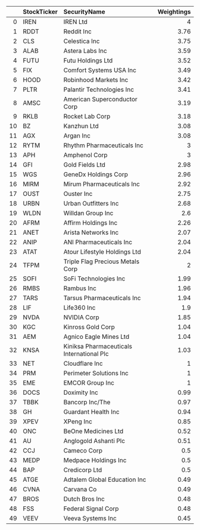|    | StockTicker   | SecurityName                              |   Weightings |
|---:|:--------------|:------------------------------------------|-------------:|
|  0 | IREN          | IREN Ltd                                  |         4    |
|  1 | RDDT          | Reddit Inc                                |         3.76 |
|  2 | CLS           | Celestica Inc                             |         3.75 |
|  3 | ALAB          | Astera Labs Inc                           |         3.59 |
|  4 | FUTU          | Futu Holdings Ltd                         |         3.52 |
|  5 | FIX           | Comfort Systems USA Inc                   |         3.49 |
|  6 | HOOD          | Robinhood Markets Inc                     |         3.42 |
|  7 | PLTR          | Palantir Technologies Inc                 |         3.41 |
|  8 | AMSC          | American Superconductor Corp              |         3.19 |
|  9 | RKLB          | Rocket Lab Corp                           |         3.18 |
| 10 | BZ            | Kanzhun Ltd                               |         3.08 |
| 11 | AGX           | Argan Inc                                 |         3.08 |
| 12 | RYTM          | Rhythm Pharmaceuticals Inc                |         3    |
| 13 | APH           | Amphenol Corp                             |         3    |
| 14 | GFI           | Gold Fields Ltd                           |         2.98 |
| 15 | WGS           | GeneDx Holdings Corp                      |         2.96 |
| 16 | MIRM          | Mirum Pharmaceuticals Inc                 |         2.92 |
| 17 | OUST          | Ouster Inc                                |         2.75 |
| 18 | URBN          | Urban Outfitters Inc                      |         2.68 |
| 19 | WLDN          | Willdan Group Inc                         |         2.6  |
| 20 | AFRM          | Affirm Holdings Inc                       |         2.26 |
| 21 | ANET          | Arista Networks Inc                       |         2.07 |
| 22 | ANIP          | ANI Pharmaceuticals Inc                   |         2.04 |
| 23 | ATAT          | Atour Lifestyle Holdings Ltd              |         2.04 |
| 24 | TFPM          | Triple Flag Precious Metals Corp          |         2    |
| 25 | SOFI          | SoFi Technologies Inc                     |         1.99 |
| 26 | RMBS          | Rambus Inc                                |         1.96 |
| 27 | TARS          | Tarsus Pharmaceuticals Inc                |         1.94 |
| 28 | LIF           | Life360 Inc                               |         1.9  |
| 29 | NVDA          | NVIDIA Corp                               |         1.85 |
| 30 | KGC           | Kinross Gold Corp                         |         1.04 |
| 31 | AEM           | Agnico Eagle Mines Ltd                    |         1.04 |
| 32 | KNSA          | Kiniksa Pharmaceuticals International Plc |         1.03 |
| 33 | NET           | Cloudflare Inc                            |         1    |
| 34 | PRM           | Perimeter Solutions Inc                   |         1    |
| 35 | EME           | EMCOR Group Inc                           |         1    |
| 36 | DOCS          | Doximity Inc                              |         0.99 |
| 37 | TBBK          | Bancorp Inc/The                           |         0.97 |
| 38 | GH            | Guardant Health Inc                       |         0.94 |
| 39 | XPEV          | XPeng Inc                                 |         0.85 |
| 40 | ONC           | BeOne Medicines Ltd                       |         0.52 |
| 41 | AU            | Anglogold Ashanti Plc                     |         0.51 |
| 42 | CCJ           | Cameco Corp                               |         0.5  |
| 43 | MEDP          | Medpace Holdings Inc                      |         0.5  |
| 44 | BAP           | Credicorp Ltd                             |         0.5  |
| 45 | ATGE          | Adtalem Global Education Inc              |         0.49 |
| 46 | CVNA          | Carvana Co                                |         0.49 |
| 47 | BROS          | Dutch Bros Inc                            |         0.48 |
| 48 | FSS           | Federal Signal Corp                       |         0.48 |
| 49 | VEEV          | Veeva Systems Inc                         |         0.45 |
